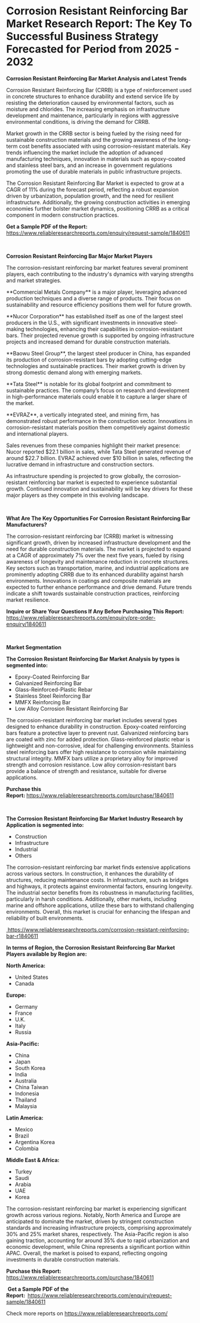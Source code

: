 <p><h1>Corrosion Resistant Reinforcing Bar Market Research Report: The Key To Successful Business Strategy Forecasted for Period from 2025 - 2032</h1></p><p><strong>Corrosion Resistant Reinforcing Bar Market Analysis and Latest Trends</strong></p>
<p><p>Corrosion Resistant Reinforcing Bar (CRRB) is a type of reinforcement used in concrete structures to enhance durability and extend service life by resisting the deterioration caused by environmental factors, such as moisture and chlorides. The increasing emphasis on infrastructure development and maintenance, particularly in regions with aggressive environmental conditions, is driving the demand for CRRB. </p><p>Market growth in the CRRB sector is being fueled by the rising need for sustainable construction materials and the growing awareness of the long-term cost benefits associated with using corrosion-resistant materials. Key trends influencing the market include the adoption of advanced manufacturing techniques, innovation in materials such as epoxy-coated and stainless steel bars, and an increase in government regulations promoting the use of durable materials in public infrastructure projects. </p><p>The Corrosion Resistant Reinforcing Bar Market is expected to grow at a CAGR of 11% during the forecast period, reflecting a robust expansion driven by urbanization, population growth, and the need for resilient infrastructure. Additionally, the growing construction activities in emerging economies further bolster market dynamics, positioning CRRB as a critical component in modern construction practices.</p></p>
<p><strong>Get a Sample PDF of the Report:&nbsp;</strong> <a href="https://www.reliableresearchreports.com/enquiry/request-sample/1840611?utm_campaign=2040&utm_medium=2&utm_source=Github&utm_content=ia&utm_term=03022025&utm_id=corrosion-resistant-reinforcing-bar">https://www.reliableresearchreports.com/enquiry/request-sample/1840611</a></p>
<p>&nbsp;</p>
<p><strong>Corrosion Resistant Reinforcing Bar Major Market Players</strong></p>
<p><p>The corrosion-resistant reinforcing bar market features several prominent players, each contributing to the industry's dynamics with varying strengths and market strategies.</p><p>**Commercial Metals Company** is a major player, leveraging advanced production techniques and a diverse range of products. Their focus on sustainability and resource efficiency positions them well for future growth.</p><p>**Nucor Corporation** has established itself as one of the largest steel producers in the U.S., with significant investments in innovative steel-making technologies, enhancing their capabilities in corrosion-resistant bars. Their projected revenue growth is supported by ongoing infrastructure projects and increased demand for durable construction materials.</p><p>**Baowu Steel Group**, the largest steel producer in China, has expanded its production of corrosion-resistant bars by adopting cutting-edge technologies and sustainable practices. Their market growth is driven by strong domestic demand along with emerging markets.</p><p>**Tata Steel** is notable for its global footprint and commitment to sustainable practices. The company’s focus on research and development in high-performance materials could enable it to capture a larger share of the market.</p><p>**EVRAZ**, a vertically integrated steel, and mining firm, has demonstrated robust performance in the construction sector. Innovations in corrosion-resistant materials position them competitively against domestic and international players.</p><p>Sales revenues from these companies highlight their market presence: Nucor reported $22.1 billion in sales, while Tata Steel generated revenue of around $22.7 billion. EVRAZ achieved over $10 billion in sales, reflecting the lucrative demand in infrastructure and construction sectors.</p><p>As infrastructure spending is projected to grow globally, the corrosion-resistant reinforcing bar market is expected to experience substantial growth. Continued innovation and sustainability will be key drivers for these major players as they compete in this evolving landscape.</p></p>
<p>&nbsp;</p>
<p><strong>What Are The Key Opportunities For Corrosion Resistant Reinforcing Bar Manufacturers?</strong></p>
<p><p>The corrosion-resistant reinforcing bar (CRRB) market is witnessing significant growth, driven by increased infrastructure development and the need for durable construction materials. The market is projected to expand at a CAGR of approximately 7% over the next five years, fueled by rising awareness of longevity and maintenance reduction in concrete structures. Key sectors such as transportation, marine, and industrial applications are prominently adopting CRRB due to its enhanced durability against harsh environments. Innovations in coatings and composite materials are expected to further enhance performance and drive demand. Future trends indicate a shift towards sustainable construction practices, reinforcing market resilience.</p></p>
<p><strong>Inquire or Share Your Questions If Any Before Purchasing This Report:</strong> <a href="https://www.reliableresearchreports.com/enquiry/pre-order-enquiry/1840611?utm_campaign=2040&utm_medium=2&utm_source=Github&utm_content=ia&utm_term=03022025&utm_id=corrosion-resistant-reinforcing-bar">https://www.reliableresearchreports.com/enquiry/pre-order-enquiry/1840611</a></p>
<p>&nbsp;</p>
<p><strong>Market Segmentation</strong></p>
<p><strong>The Corrosion Resistant Reinforcing Bar Market Analysis by types is segmented into:</strong></p>
<p><ul><li>Epoxy-Coated Reinforcing Bar</li><li>Galvanized Reinforcing Bar</li><li>Glass-Reinforced-Plastic Rebar</li><li>Stainless Steel Reinforcing Bar</li><li>MMFX Reinforcing Bar</li><li>Low Alloy Corrosion Resistant Reinforcing Bar</li></ul></p>
<p><p>The corrosion-resistant reinforcing bar market includes several types designed to enhance durability in construction. Epoxy-coated reinforcing bars feature a protective layer to prevent rust. Galvanized reinforcing bars are coated with zinc for added protection. Glass-reinforced plastic rebar is lightweight and non-corrosive, ideal for challenging environments. Stainless steel reinforcing bars offer high resistance to corrosion while maintaining structural integrity. MMFX bars utilize a proprietary alloy for improved strength and corrosion resistance. Low alloy corrosion-resistant bars provide a balance of strength and resistance, suitable for diverse applications.</p></p>
<p><strong>Purchase this Report:&nbsp;</strong><a href="https://www.reliableresearchreports.com/purchase/1840611?utm_campaign=2040&utm_medium=2&utm_source=Github&utm_content=ia&utm_term=03022025&utm_id=corrosion-resistant-reinforcing-bar">https://www.reliableresearchreports.com/purchase/1840611</a></p>
<p>&nbsp;</p>
<p><strong>The Corrosion Resistant Reinforcing Bar Market Industry Research by Application is segmented into:</strong></p>
<p><ul><li>Construction</li><li>Infrastructure</li><li>Industrial</li><li>Others</li></ul></p>
<p><p>The corrosion-resistant reinforcing bar market finds extensive applications across various sectors. In construction, it enhances the durability of structures, reducing maintenance costs. In infrastructure, such as bridges and highways, it protects against environmental factors, ensuring longevity. The industrial sector benefits from its robustness in manufacturing facilities, particularly in harsh conditions. Additionally, other markets, including marine and offshore applications, utilize these bars to withstand challenging environments. Overall, this market is crucial for enhancing the lifespan and reliability of built environments.</p></p>
<p><a href="https://www.reliableresearchreports.com/corrosion-resistant-reinforcing-bar-r1840611?utm_campaign=2040&utm_medium=2&utm_source=Github&utm_content=ia&utm_term=03022025&utm_id=corrosion-resistant-reinforcing-bar">&nbsp;https://www.reliableresearchreports.com/corrosion-resistant-reinforcing-bar-r1840611</a></p>
<p><strong>In terms of Region, the Corrosion Resistant Reinforcing Bar Market Players available by Region are:</strong></p>
<p>
    <p> <strong> North America: </strong>
        <ul>
            <li>United States</li>
            <li>Canada</li>
        </ul>
        </p> 
    <p> <strong> Europe: </strong>
        <ul>
            <li>Germany</li>
            <li>France</li>
            <li>U.K.</li>
            <li>Italy</li>
            <li>Russia</li>
        </ul>
        </p> 
    <p> <strong> Asia-Pacific: </strong>
        <ul>
            <li>China</li>
            <li>Japan</li>
            <li>South Korea</li>
            <li>India</li>
            <li>Australia</li>
            <li>China Taiwan</li>
            <li>Indonesia</li>
            <li>Thailand</li>
            <li>Malaysia</li>
        </ul>
        </p> 
    <p> <strong> Latin America: </strong>
        <ul>
            <li>Mexico</li>
            <li>Brazil</li>
            <li>Argentina Korea</li>
            <li>Colombia</li>
        </ul>
        </p> 
    <p> <strong> Middle East & Africa: </strong>
        <ul>
            <li>Turkey</li>
            <li>Saudi</li>
            <li>Arabia</li>
            <li>UAE</li>
            <li>Korea</li>
        </ul>
    </p>
    </p>
<p><p>The corrosion-resistant reinforcing bar market is experiencing significant growth across various regions. Notably, North America and Europe are anticipated to dominate the market, driven by stringent construction standards and increasing infrastructure projects, comprising approximately 30% and 25% market shares, respectively. The Asia-Pacific region is also gaining traction, accounting for around 35% due to rapid urbanization and economic development, while China represents a significant portion within APAC. Overall, the market is poised to expand, reflecting ongoing investments in durable construction materials.</p></p>
<p><strong>Purchase this Report: </strong><a href="https://www.reliableresearchreports.com/purchase/1840611?utm_campaign=2040&utm_medium=2&utm_source=Github&utm_content=ia&utm_term=03022025&utm_id=corrosion-resistant-reinforcing-bar">https://www.reliableresearchreports.com/purchase/1840611</a></p>
<p>&nbsp;<strong>Get a Sample PDF of the Report:&nbsp;&nbsp;</strong><a href="https://www.reliableresearchreports.com/enquiry/request-sample/1840611?utm_campaign=2040&utm_medium=2&utm_source=Github&utm_content=ia&utm_term=03022025&utm_id=corrosion-resistant-reinforcing-bar">https://www.reliableresearchreports.com/enquiry/request-sample/1840611</a></p>
<p><strong></strong></p>
<p>Check more reports on <a href="https://www.reliableresearchreports.com/?utm_campaign=2040&utm_medium=2&utm_source=Github&utm_content=ia&utm_term=03022025&utm_id=corrosion-resistant-reinforcing-bar">https://www.reliableresearchreports.com/</a></p>